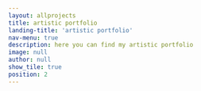 ```yaml
---
layout: allprojects
title: artistic portfolio
landing-title: 'artistic portfolio'
nav-menu: true
description: here you can find my artistic portfolio 
image: null
author: null
show_tile: true
position: 2
---
```

